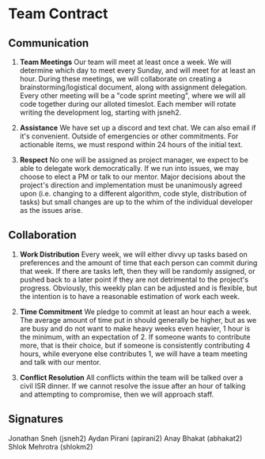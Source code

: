 # Team Contract

## Communication
1. **Team Meetings** Our team will meet at least once a week. We will determine which day to meet every Sunday, and will meet for at least an hour. During these meetings, we will collaborate on creating a brainstorming/logistical document, along with assignment delegation. Every other meeting will be a "code sprint meeting", where we will all code together during our alloted timeslot. Each member will rotate writing the development log, starting with jsneh2. 

2. **Assistance** We have set up a discord and text chat. We can also email if it's convenient. Outside of emergencies or other commitments. For actionable items, we must respond within 24 hours of the initial text.

3. **Respect** No one will be assigned as project manager, we expect to be able to delegate work democratically. If we run into issues, we may choose to elect a PM or talk to our mentor. Major decisions about the project's direction and implementation must be unanimously agreed upon (i.e. changing to a different algorithm, code style, distribution of tasks) but small changes are up to the whim of the individual developer as the issues arise. 

## Collaboration

1. **Work Distribution** Every week, we will either divvy up tasks based on preferences and the amount of time that each person can commit during that week. If there are tasks left, then they will be randomly assigned, or pushed back to a later point if they are not detrimental to the project's progress. Obviously, this weekly plan can be adjusted and is flexible, but the intention is to have a reasonable estimation of work each week.

2. **Time Commitment** We pledge to commit at least an hour each a week. The average amount of time put in should generally be higher, but as we are busy and do not want to make heavy weeks even heavier, 1 hour is the minimum, with an expectation of 2. If someone wants to contribute more, that is their choice, but if someone is consistently contributing 4 hours, while everyone else contributes 1, we will have a team meeting and talk with our mentor.


3. **Conflict Resolution** All conflicts within the team will be talked over a civil ISR dinner. If we cannot resolve the issue after an hour of talking and attempting to compromise, then we will approach staff.

## Signatures
Jonathan Sneh (jsneh2)
Aydan Pirani (apirani2)
Anay Bhakat (abhakat2)
Shlok Mehrotra (shlokm2)
